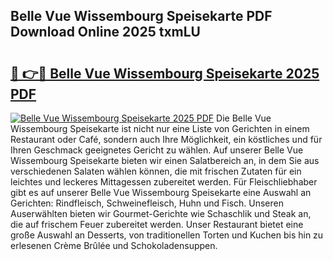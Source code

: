 ## Belle Vue Wissembourg Speisekarte PDF Download Online 2025 txmLU

# <h2><a href="http://gcdqp4g.nevu.top/?p=Belle+Vue+Wissembourg+Speisekarte">🔗 👉🔴 Belle Vue Wissembourg Speisekarte 2025 PDF</a></h2>

[![Belle Vue Wissembourg Speisekarte 2025 PDF](https://i.imgur.com/dBaPXMq.png)](http://gcdqp4g.nevu.top/?p=Belle+Vue+Wissembourg+Speisekarte)
Die Belle Vue Wissembourg Speisekarte ist nicht nur eine Liste von Gerichten in einem Restaurant oder Café, sondern auch Ihre Möglichkeit, ein köstliches und für Ihren Geschmack geeignetes Gericht zu wählen. Auf unserer Belle Vue Wissembourg Speisekarte bieten wir einen Salatbereich an, in dem Sie aus verschiedenen Salaten wählen können, die mit frischen Zutaten für ein leichtes und leckeres Mittagessen zubereitet werden. Für Fleischliebhaber gibt es auf unserer Belle Vue Wissembourg Speisekarte eine Auswahl an Gerichten: Rindfleisch, Schweinefleisch, Huhn und Fisch. Unseren Auserwählten bieten wir Gourmet-Gerichte wie Schaschlik und Steak an, die auf frischem Feuer zubereitet werden. Unser Restaurant bietet eine große Auswahl an Desserts, von traditionellen Torten und Kuchen bis hin zu erlesenen Crème Brûlée und Schokoladensuppen.
